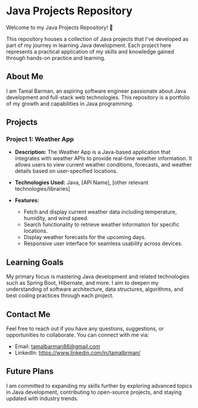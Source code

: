 # Java Projects Repository

Welcome to my Java Projects Repository! 🚀

This repository houses a collection of Java projects that I've developed as part of my journey in learning Java development. Each project here represents a practical application of my skills and knowledge gained through hands-on practice and learning.

## About Me

I am Tamal Barman, an aspiring software engineer passionate about Java development and full-stack web technologies. This repository is a portfolio of my growth and capabilities in Java programming.

## Projects

### Project 1: Weather App

- **Description:** The Weather App is a Java-based application that integrates with weather APIs to provide real-time weather information. It allows users to view current weather conditions, forecasts, and weather details based on user-specified locations.
  
- **Technologies Used:** Java, [API Name], [other relevant technologies/libraries]

- **Features:**
  - Fetch and display current weather data including temperature, humidity, and wind speed.
  - Search functionality to retrieve weather information for specific locations.
  - Display weather forecasts for the upcoming days.
  - Responsive user interface for seamless usability across devices.

## Learning Goals

My primary focus is mastering Java development and related technologies such as Spring Boot, Hibernate, and more. I aim to deepen my understanding of software architecture, data structures, algorithms, and best coding practices through each project.

## Contact Me

Feel free to reach out if you have any questions, suggestions, or opportunities to collaborate. You can connect with me via:

- Email: tamalbarman86@gmail.com
- LinkedIn: https://www.linkedin.com/in/tamalbrman/

## Future Plans

I am committed to expanding my skills further by exploring advanced topics in Java development, contributing to open-source projects, and staying updated with industry trends.
